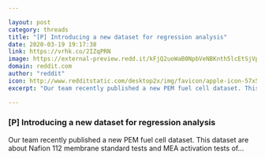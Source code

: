 ```yaml
---

layout: post
category: threads
title: "[P] Introducing a new dataset for regression analysis"
date: 2020-03-19 19:17:38
link: https://vrhk.co/2IZqPRN
image: https://external-preview.redd.it/kFjQ2uoWaB0NpbVeNBKnth5lcEtSjVp-LI51Krh2sZI.jpg?width=400&height=209.42408377&auto=webp&crop=400:209.42408377,smart&s=e72433f58a64abf715c8c0b99fad45217d029196
domain: reddit.com
author: "reddit"
icon: http://www.redditstatic.com/desktop2x/img/favicon/apple-icon-57x57.png
excerpt: "Our team recently published a new PEM fuel cell dataset. This dataset are about Nafion 112 membrane standard tests and MEA activation tests of..."

---
```


### [P] Introducing a new dataset for regression analysis

Our team recently published a new PEM fuel cell dataset. This dataset are about Nafion 112 membrane standard tests and MEA activation tests of...